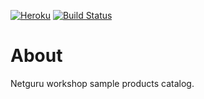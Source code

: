 [![Heroku](https://heroku-badge.herokuapp.com/?app=catalog-workshop)](http://catalog-workshop.herokuapp.com)
[![Build Status](https://travis-ci.org/vmotsak/workshops.svg?branch=master)](https://travis-ci.org/vmotsak/workshops)
# About
Netguru workshop sample products catalog.


